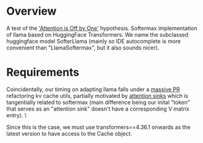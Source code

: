 # Overview

A test of the ['Attention is Off by One'](https://www.evanmiller.org/attention-is-off-by-one.html) hypothesis.
Softermax implementation of llama based on HuggingFace Transformers.
We name the subclassed huggingface model SofterLlama (mainly so IDE autocomplete is more convenient than "LlamaSoftermax", but it also sounds nicer).


# Requirements

Coincidentally, our timing on adapting llama falls under a [massive PR](https://github.com/huggingface/transformers/pull/26681) refactoring kv cache utils, partially motivated by
[attention sinks](http://arxiv.org/abs/2309.17453) which is tangentially related to softermax (main difference being our inital "token" that serves as an 
"attention sink" doesn't have a corresponding V matrix entry). \

Since this is the case, we must use transformers==4.36.1 onwards as the latest version to have access to the Cache object.
